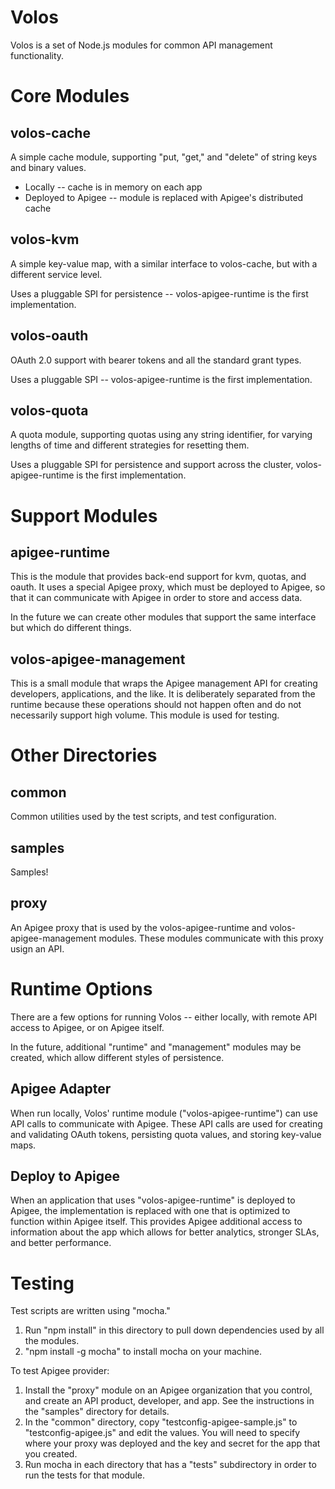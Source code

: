 # Volos

Volos is a set of Node.js modules for common API management functionality.

# Core Modules

## volos-cache

A simple cache module, supporting "put, "get," and "delete" of string keys and binary values.

* Locally -- cache is in memory on each app
* Deployed to Apigee -- module is replaced with Apigee's distributed cache

## volos-kvm

A simple key-value map, with a similar interface to volos-cache, but with a different service level.

Uses a pluggable SPI for persistence -- volos-apigee-runtime is the first implementation.

## volos-oauth

OAuth 2.0 support with bearer tokens and all the standard grant types.

Uses a pluggable SPI -- volos-apigee-runtime is the first implementation.

## volos-quota

A quota module, supporting quotas using any string identifier, for varying lengths of time and
different strategies for resetting them.

Uses a pluggable SPI for persistence and support across the cluster, volos-apigee-runtime is the first implementation.

# Support Modules

## apigee-runtime

This is the module that provides back-end support for kvm, quotas, and oauth. It uses a special Apigee
proxy, which must be deployed to Apigee, so that it can communicate with Apigee in order to store and
access data.

In the future we can create other modules that support the same interface but which do different things.

## volos-apigee-management

This is a small module that wraps the Apigee management API for creating developers, applications, and the like.
It is deliberately separated from the runtime because these operations should not happen often and do
not necessarily support high volume. This module is used for testing.

# Other Directories

## common

Common utilities used by the test scripts, and test configuration.

## samples

Samples!

## proxy

An Apigee proxy that is used by the volos-apigee-runtime and volos-apigee-management modules. These modules
communicate with this proxy usign an API.

# Runtime Options

There are a few options for running Volos -- either locally, with remote API access to Apigee, or on Apigee
itself.

In the future, additional "runtime" and "management" modules may be created, which allow different styles of
persistence.

## Apigee Adapter

When run locally, Volos' runtime module ("volos-apigee-runtime")
can use API calls to communicate with Apigee. These API calls are
used for creating and validating OAuth tokens, persisting quota values, and storing key-value maps.

## Deploy to Apigee

When an application that uses "volos-apigee-runtime" is deployed to Apigee, the implementation is replaced
with one that is optimized to function within Apigee itself. This provides Apigee additional access to information
about the app which allows for better analytics, stronger SLAs, and better performance.

# Testing

Test scripts are written using "mocha."

1) Run "npm install" in this directory to pull down dependencies used by all the modules.
2) "npm install -g mocha" to install mocha on your machine.

To test Apigee provider:

1) Install the "proxy" module on an Apigee organization that you control, and create an API product, developer, and app.
See the instructions in the "samples" directory for details.
2) In the "common" directory, copy "testconfig-apigee-sample.js" to "testconfig-apigee.js" and edit the values. You will
need to specify where your proxy was deployed and the key and secret for the app that you created.
3) Run mocha in each directory that has a "tests" subdirectory in order to run the tests for that module.
